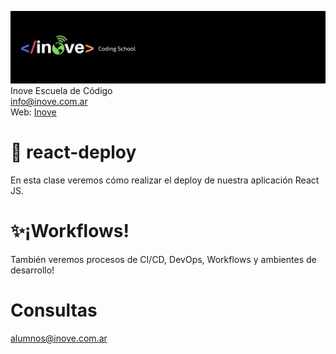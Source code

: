 ![Inove banner](/inove.jpg)
Inove Escuela de Código\
info@inove.com.ar\
Web: [Inove](http://inove.com.ar)


# 🚀 react-deploy
En esta clase veremos cómo realizar el deploy de nuestra aplicación React JS.

# ✨¡Workflows!
También veremos procesos de CI/CD, DevOps, Workflows y ambientes de desarrollo!

# Consultas
alumnos@inove.com.ar